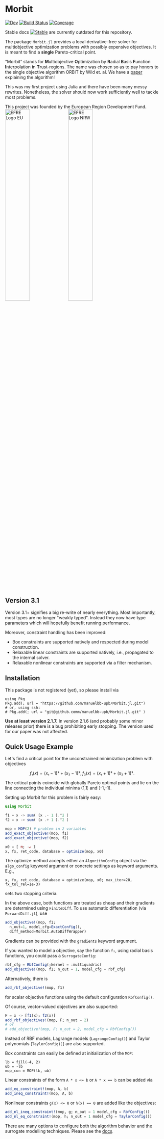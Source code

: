 # Morbit

[![Dev](https://img.shields.io/badge/docs-dev-blue.svg)](https://manuelbb-upb.github.io/Morbit.jl/dev)
[![Build Status](https://github.com/manuelbb-upb/Morbit.jl/workflows/CI/badge.svg)](https://github.com/manuelbb-upb/Morbit.jl/actions)
[![Coverage](https://codecov.io/gh/manuelbb-upb/Morbit.jl/branch/master/graph/badge.svg)](https://codecov.io/gh/manuelbb-upb/Morbit.jl)

Stable docs [![Stable](https://img.shields.io/badge/docs-stable-blue.svg)](https://manuelbb-upb.github.io/Morbit.jl/stable) are currently outdated for this repository.

The package `Morbit.jl` provides a local derivative-free solver for multiobjective optimization problems with possibly expensive objectives.
It is meant to find a **single** Pareto-critical point.

“Morbit” stands for **M**ultiobjective **O**ptimization by **R**adial **B**asis **F**unction **I**nterpolation **i**n **T**rust-regions. 
The name was chosen so as to pay honors to the single objective algorithm ORBIT by Wild et. al. 
We have a [paper](https://www.mdpi.com/2297-8747/26/2/31) explaining the algorithm!

This was my first project using Julia and there have been many messy rewrites.
Nonetheless, the solver should now work sufficiently well to tackle most problems.

This project was founded by the European Region Development Fund.
<img alt="EFRE Logo EU" src="https://www.efre.nrw.de/fileadmin/Logos/EU-Fo__rderhinweis__EFRE_/EFRE_Foerderhinweis_englisch_farbig.jpg" width=40% />
<img alt="EFRE Logo NRW" src="https://www.efre.nrw.de/fileadmin/Logos/Programm_EFRE.NRW/Ziel2NRW_RGB_1809_jpg.jpg" width=40% />

## Version 3.1
Version 3.1+ signifies a big re-write of nearly everything.
Most importantly, most types are no longer "weakly typed".
Instead they now have type parameters which will hopefully benefit running performance.

Moreover, constraint handling has been improved:
* Box constraints are supported natively and respected during model construction.
* Relaxable linear constraints are supported natively, i.e., propagated to the internal solver.
* Relaxable nonlinear constraints are supported via a filter mechanism.

## Installation 
This package is not registered (yet), so please install via 
```
using Pkg
Pkg.add(; url = "https://github.com/manuelbb-upb/Morbit.jl.git")
# or, using ssh:
# Pkg.add(; url = "git@github.comm/manuelbb-upb/Morbit.jl.git" )
```
**Use at least version 2.1.7.**
In version 2.1.6 (and probably some minor releases prior) there is a bug 
prohibiting early stopping.
The version used for our paper was not affected.

## Quick Usage Example

Let's find a critical point for the unconstrained minimization problem with objectives
```math
f₁(x) = (x₁ - 1)² + (x₂ - 1)², f₂(x) = (x₁ + 1)² + (x₂ + 1)².
```
The critical points coincide with globally Pareto optimal points and lie on the line connecting the individual minima (1,1) and (-1,-1).

Setting up Morbit for this problem is fairly easy:
```julia
using Morbit

f1 = x -> sum( (x .- 1 ).^2 )
f2 = x -> sum( (x .+ 1 ).^2 )

mop = MOP(2) # problem in 2 variables
add_exact_objective!(mop, f1)
add_exact_objective!(mop, f2)

x0 = [ π; -ℯ ]
x, fx, ret_code, database = optimize(mop, x0)
```
The optimize method accepts either an `AlgorithmConfig` object via the 
`algo_config` keyword argument or concrete settings as keyword arguments.
E.g., 
```
x, fx, ret_code, database = optimize(mop, x0; max_iter=20, fx_tol_rel=1e-3)
```
sets two stopping criteria.

In the above case, both functions are treated as cheap and their gradients are determined using `FiniteDiff`.
To use automatic differentiation (via `ForwardDiff.jl`), use 
```julia
add_objective!(mop, f1; 
  n_out=1, model_cfg=ExactConfig(), 
  diff_method=Morbit.AutoDiffWrapper)
```
Gradients can be provided with the `gradients` keyword argument.

If you wanted to model a objective, say the function `f₂`, using radial basis functions, you could pass a `SurrogateConfig`:
```julia
rbf_cfg = RbfConfig(;kernel = :multiquadric)
add_objective!(mop, f1; n_out = 1, model_cfg = rbf_cfg)
```
Alternatively, there is 
```julia
add_rbf_objective!(mop, f1)
```
for scalar objective functions using the default configuration `RbfConfig()`.

Of course, vector-valued objectives are also supported:
```julia
F = x -> [f1(x); f2(x)]
add_rbf_objectives!(mop, F; n_out = 2)
# or 
# add_objective!(mop, F; n_out = 2, model_cfg = RbfConfig())
```

Instead of RBF models, Lagrange models (`LagrangeConfig()`) and Taylor polynomials (`TaylorConfig()`) are also supported.

Box constraints can easily be defined at initialization of the `MOP`:
```
lb = fill(-4, 2)
ub = -lb
mop_con = MOP(lb, ub)
```

Linear constraints of the form `A * x <= b` or `A * x == b` can be added via 
```julia
add_eq_constraint!(mop, A, b)
add_ineq_constraint!(mop, A, b)
```

Nonlinear constraints `g(x) <= 0` or `h(x) == 0` are added like the objectives:
```julia
add_nl_ineq_constraint!(mop, g; n_out = 1 model_cfg = RbfConfig())
add_nl_eq_constraint!(mop, h; n_out = 1 model_cfg = TaylorConfig())
```

There are many options to configure both the algorithm behavior and the 
surrogate modelling techniques.
Please see the [docs](https://manuelbb-upb.github.io/Morbit.jl/dev).

